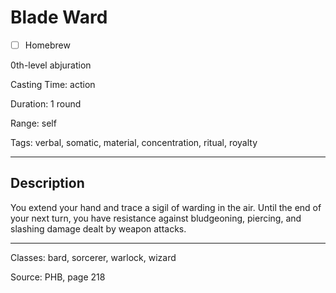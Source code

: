 # Blade Ward

- [ ] Homebrew

0th-level abjuration

Casting Time: action

Duration: 1 round

Range: self

Tags: verbal, somatic, material, concentration, ritual, royalty

---

## Description
You extend your hand and trace a sigil of warding in the air. Until the end of your next turn, you have resistance against bludgeoning, piercing, and slashing damage dealt by weapon attacks.

---

Classes: bard, sorcerer, warlock, wizard

Source: PHB, page 218
